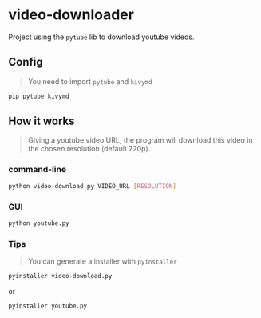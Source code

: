 # video-downloader
Project using the `pytube` lib to download youtube videos.

## Config
> You need to import `pytube` and `kivymd`
```bash
pip pytube kivymd
```

## How it works
> Giving a youtube video URL, the program will download this video in the chosen resolution (default 720p).

### command-line
```bash
python video-download.py VIDEO_URL [RESOLUTION]
```

### GUI
```bash
python youtube.py
```

### Tips
> You can generate a installer with `pyinstaller`
```bash
pyinstaller video-download.py
```
or
```bash
pyinstaller youtube.py
```
